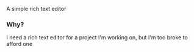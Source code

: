 A simple rich text editor

### Why?
I need a rich text editor for a project I'm working on, but I'm too broke to afford one